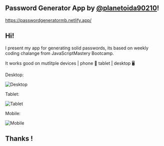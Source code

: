 ## Password Generator App by [@planetoida90210](http://github.com/planetoida90210)!

https://passwordgeneratormb.netlify.app/

## Hi! 

I present my app for generating solid passwords, its based on weekly coding chalange from JavaScriptMastery Bootcamp. 

It works good on mutlitple devices | phone 📱 tablet | desktop 🖥️ 

Desktop:

![Desktop](https://user-images.githubusercontent.com/47723901/199852990-9d248948-1edf-48d3-a7b3-3331a15eb9c1.png)


Tablet:

![Tablet](https://user-images.githubusercontent.com/47723901/199853124-f83feb25-3d2c-478d-8504-d155104490de.png)


Mobile:

![Mobile](https://user-images.githubusercontent.com/47723901/199853172-d46e483b-67cd-4641-892b-7d0f90104e91.png)

## Thanks !
